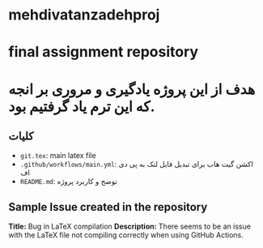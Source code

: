 # mehdivatanzadehproj
# final assignment repository
# هدف از این پروژه یادگیری و مروری بر انجه که این ترم یاد گرفتیم بود.
## کلیات
- `git.tex`: main latex file
- `.github/workflows/main.yml`: اکشن گیت هاب برای تبدیل فایل لتک به پی دی اف
- `README.md`: توضح و کاربرد پروژه
## Sample Issue created in the repository

**Title:** Bug in LaTeX compilation
**Description:** There seems to be an issue with the LaTeX file not compiling correctly when using GitHub Actions.
